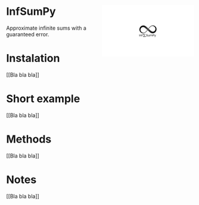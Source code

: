 # InfSumPy <img src="man/figures/logo.png" align="right" height="139"/>

Approximate infinite sums with a guaranteed error.

# Instalation

[[Bla bla bla]]

# Short example

[[Bla bla bla]]

# Methods

[[Bla bla bla]]

# Notes

[[Bla bla bla]]
